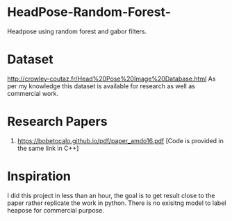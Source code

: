# HeadPose-Random-Forest-
Headpose using random forest and gabor filters.

# Dataset
http://crowley-coutaz.fr/Head%20Pose%20Image%20Database.html
As per my knowledge this dataset is available for research as well as commercial work.

# Research Papers
1. https://bobetocalo.github.io/pdf/paper_amdo16.pdf [Code is provided in the same link in C++]

# Inspiration
I did this project in less than an hour, the goal is to get result close to the paper rather replicate the work in python.
There is no exisitng model to label heapose for commercial purpose.

